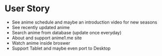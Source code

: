 # User Story
- See anime schedule and maybe an introduction video for new seasons
- See recently updated anime
- Search anime from database (update once everyday)
- About and support anime1.me site
- Watch anime inside broswer
- Support Tablet and maybe even port to Desktop
